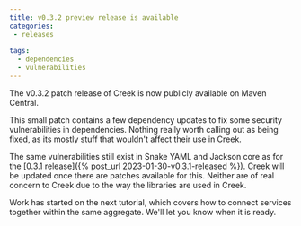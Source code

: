 ```yaml
---
title: v0.3.2 preview release is available
categories:
 - releases
 
tags:
  - dependencies
  - vulnerabilities
---
```


The v0.3.2 patch release of Creek is now publicly available on Maven Central.

This small patch contains a few dependency updates to fix some security vulnerabilities in dependencies.
Nothing really worth calling out as being fixed, as its mostly stuff that wouldn't affect their use in Creek.

The same vulnerabilities still exist in Snake YAML and Jackson core as for the [0.3.1 release]({% post_url 2023-01-30-v0.3.1-released %}).
Creek will be updated once there are patches available for this. Neither are of real concern to Creek due to the way
the libraries are used in Creek.

Work has started on the next tutorial, which covers how to connect services together within the same aggregate.
We'll let you know when it is ready.